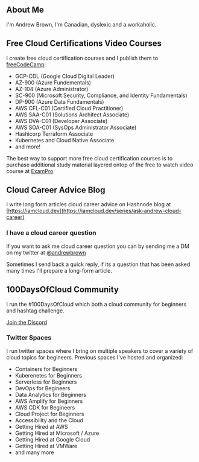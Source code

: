 ## About Me

I'm Andrew Brown, I'm Canadian, dyslexic and a workaholic.



## Free Cloud Certifications Video Courses

I create free cloud certification courses and I publish them to [freeCodeCamp](https://www.youtube.com/c/Freecodecamp):

- GCP-CDL (Google Cloud Digital Leader)
- AZ-900 (Azure Fundementals)
- AZ-104 (Azure Administrator)
- SC-900 (Microsoft Security, Compliance, and Identity Fundamentals)
- DP-900 (Azure Data Fundamentals)
- AWS CFL-C01 (Certified Cloud Practitioner)
- AWS SAA-C01 (Solutions Architect Associate)
- AWS DVA-C01 (Developer Associate)
- AWS SOA-C01 (SysOps Administrator Associate)
- Hashicorp Terraform Associate
- Kubernetes and Cloud Native Associate 
- and more!

The best way to support more free cloud certification courses is to purchase additional study material layered ontop of the free to watch video course at [ExamPro](https://www.exampro.co)

## Cloud Career Advice Blog

I write long form articles cloud career advice on Hashnode blog at [https://iamcloud.dev](https://iamcloud.dev/series/ask-andrew-cloud-career)

### I have a cloud career question

If you want to ask me cloud career question you can by sending me a DM on my twitter at [@andrewbrown](https://twitter.com/andrewbrown)

Sometimes I send back a quick reply, if its a question that has been asked many times I'll prepare a long-form article.

## 100DaysOfCloud Community

I run the #100DaysOfCloud which both a cloud community for beginners and hashtag challenge.

[Join the Discord](https://discord.gg/yd5j27X)

### Twitter Spaces

I run twitter spaces where I bring on multiple speakers to cover a variety of cloud topics for begineers.
Previous spaces I've hosted and organized:

- Containers for Beginners
- Kuberenetes for Beginners 
- Serverless for Beginners
- DevOps for Begineers
- Data Analytics for Beginners 
- AWS Amplify for Beginners
- AWS CDK for Begineers
- Cloud Project for Beginners
- Accessibility and the Cloud
- Getting Hired at AWS
- Getting Hired at Microsoft / Azure
- Getting Hired at Google Cloud
- Getting Hired at VMWare
- and many more
